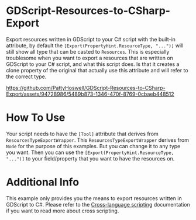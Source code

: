 # GDScript-Resources-to-CSharp-Export
 Export resources written in GDScript to your C# script with the built-in attribute, by default the ```[Export(PropertyHint.ResourceType, "...")]``` will still show all type that can be casted to ```Resources```. This is especially troublesome when you want to export a resources that are written on GDScript to your C# script, and what this script does. Is that it creates a clone property of the original that actually use this attribute and will refer to the correct type.

https://github.com/PattyHoswell/GDScript-Resources-to-CSharp-Export/assets/94728986/5489b873-1346-470f-8769-0cbaeb448512

# How To Use
Your script needs to have the ```[Tool]``` attribute that derives from ```ResourcesTypeExportWrapper```. This ```ResourcesTypeExportWrapper``` derives from ```Node``` for the purpose of this examples. But you can change it to any type you want. Then you can use the ```[Export(PropertyHint.ResourceType, "...")]``` to your field/property that you want to have the resources on.

# Additional Info
This example only provides you the means to export resources written in GDScript to C#. Please refer to the [Cross-language scripting](https://docs.godotengine.org/en/stable/tutorials/scripting/cross_language_scripting.html) documentation if you want to read more about cross scripting.
